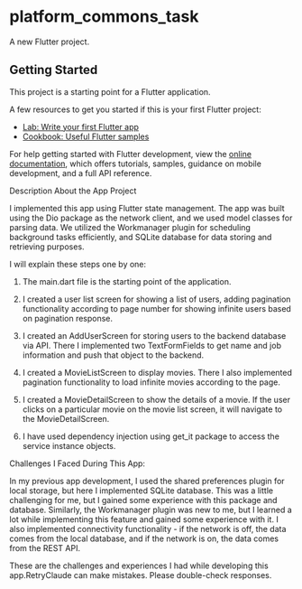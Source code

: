 # platform_commons_task

A new Flutter project.

## Getting Started

This project is a starting point for a Flutter application.

A few resources to get you started if this is your first Flutter project:

- [Lab: Write your first Flutter app](https://docs.flutter.dev/get-started/codelab)
- [Cookbook: Useful Flutter samples](https://docs.flutter.dev/cookbook)

For help getting started with Flutter development, view the
[online documentation](https://docs.flutter.dev/), which offers tutorials,
samples, guidance on mobile development, and a full API reference.


Description About the App Project

  I implemented this app using Flutter state management. The app was built using the Dio package as the network client, and we used model classes for parsing data. We utilized the Workmanager plugin for scheduling background tasks efficiently, and SQLite database for data storing and retrieving purposes.

  I will explain these steps one by one:

  1. The main.dart file is the starting point of the application.

  2. I created a user list screen for showing a list of users, adding pagination functionality according to page number for showing infinite users based on pagination response.

  3. I created an AddUserScreen for storing users to the backend database via API. There I implemented two TextFormFields to get name and job information and push that object to the backend.

  4. I created a MovieListScreen to display movies. There I also implemented pagination functionality to load infinite movies according to the page.

  5. I created a MovieDetailScreen to show the details of a movie. If the user clicks on a particular movie on the movie list screen, it will navigate to the MovieDetailScreen.

  6. I have used dependency injection using get_it package to access the service instance objects.

  Challenges I Faced During This App:

  In my previous app development, I used the shared preferences plugin for local storage, but here I implemented SQLite database. This was a little challenging for me, but I gained some experience with this package and database. Similarly, the Workmanager plugin was new to me, but I learned a lot while implementing this feature and gained some experience with it. I also implemented connectivity functionality - if the network is off, the data comes from the local database, and if the network is on, the data comes from the REST API.

  These are the challenges and experiences I had while developing this app.RetryClaude can make mistakes. Please double-check responses.

